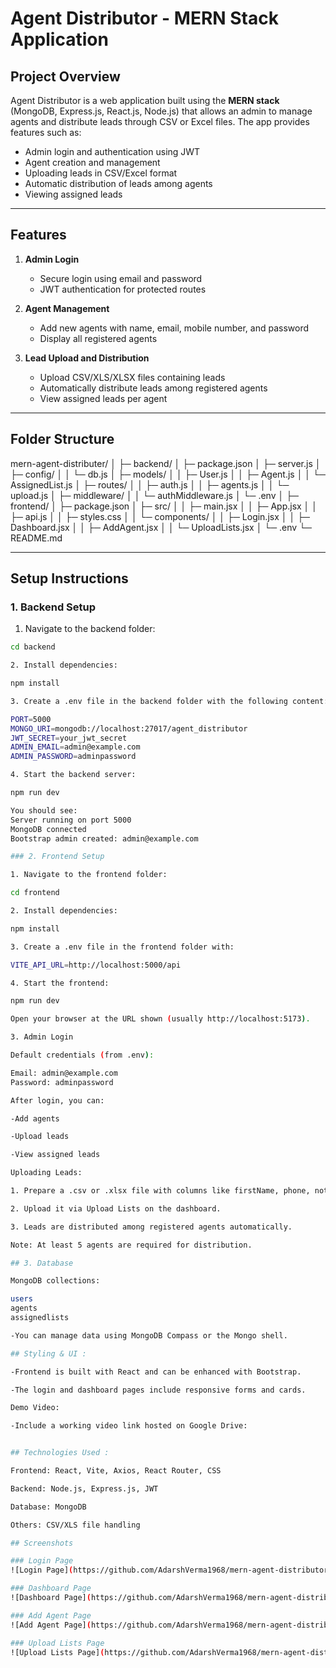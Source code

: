 # Agent Distributor - MERN Stack Application

## **Project Overview**

Agent Distributor is a web application built using the **MERN stack** (MongoDB, Express.js, React.js, Node.js) that allows an admin to manage agents and distribute leads through CSV or Excel files. The app provides features such as:  

- Admin login and authentication using JWT  
- Agent creation and management  
- Uploading leads in CSV/Excel format  
- Automatic distribution of leads among agents  
- Viewing assigned leads  

---

## **Features**

1. **Admin Login**  
   - Secure login using email and password  
   - JWT authentication for protected routes  

2. **Agent Management**  
   - Add new agents with name, email, mobile number, and password  
   - Display all registered agents  

3. **Lead Upload and Distribution**  
   - Upload CSV/XLS/XLSX files containing leads  
   - Automatically distribute leads among registered agents  
   - View assigned leads per agent  

---

## **Folder Structure**

mern-agent-distributer/
│
├─ backend/
│ ├─ package.json
│ ├─ server.js
│ ├─ config/
│ │ └─ db.js
│ ├─ models/
│ │ ├─ User.js
│ │ ├─ Agent.js
│ │ └─ AssignedList.js
│ ├─ routes/
│ │ ├─ auth.js
│ │ ├─ agents.js
│ │ └─ upload.js
│ ├─ middleware/
│ │ └─ authMiddleware.js
│ └─ .env
│
├─ frontend/
│ ├─ package.json
│ ├─ src/
│ │ ├─ main.jsx
│ │ ├─ App.jsx
│ │ ├─ api.js
│ │ ├─ styles.css
│ │ └─ components/
│ │ ├─ Login.jsx
│ │ ├─ Dashboard.jsx
│ │ ├─ AddAgent.jsx
│ │ └─ UploadLists.jsx
│ └─ .env
└─ README.md


---

## **Setup Instructions**

### **1. Backend Setup**

1. Navigate to the backend folder:

```bash
cd backend

2. Install dependencies:

npm install

3. Create a .env file in the backend folder with the following content:

PORT=5000
MONGO_URI=mongodb://localhost:27017/agent_distributor
JWT_SECRET=your_jwt_secret
ADMIN_EMAIL=admin@example.com
ADMIN_PASSWORD=adminpassword

4. Start the backend server:

npm run dev

You should see:
Server running on port 5000
MongoDB connected
Bootstrap admin created: admin@example.com

### 2. Frontend Setup

1. Navigate to the frontend folder:

cd frontend

2. Install dependencies:

npm install

3. Create a .env file in the frontend folder with:

VITE_API_URL=http://localhost:5000/api

4. Start the frontend:

npm run dev

Open your browser at the URL shown (usually http://localhost:5173).

3. Admin Login

Default credentials (from .env):

Email: admin@example.com
Password: adminpassword

After login, you can:

-Add agents

-Upload leads

-View assigned leads

Uploading Leads:

1. Prepare a .csv or .xlsx file with columns like firstName, phone, notes.

2. Upload it via Upload Lists on the dashboard.

3. Leads are distributed among registered agents automatically.

Note: At least 5 agents are required for distribution.

## 3. Database

MongoDB collections:

users
agents
assignedlists

-You can manage data using MongoDB Compass or the Mongo shell.

## Styling & UI :

-Frontend is built with React and can be enhanced with Bootstrap.

-The login and dashboard pages include responsive forms and cards.

Demo Video:

-Include a working video link hosted on Google Drive:


## Technologies Used :

Frontend: React, Vite, Axios, React Router, CSS

Backend: Node.js, Express.js, JWT

Database: MongoDB

Others: CSV/XLS file handling

## Screenshots

### Login Page
![Login Page](https://github.com/AdarshVerma1968/mern-agent-distributor/blob/main/Screenshot%20(179).png?raw=true)

### Dashboard Page
![Dashboard Page](https://github.com/AdarshVerma1968/mern-agent-distributor/blob/main/Screenshot%20(180).png?raw=true)

### Add Agent Page
![Add Agent Page](https://github.com/AdarshVerma1968/mern-agent-distributor/blob/main/Screenshot%20(181).png?raw=true)

### Upload Lists Page
![Upload Lists Page](https://github.com/AdarshVerma1968/mern-agent-distributor/blob/main/Screenshot%20(182).png?raw=true)
